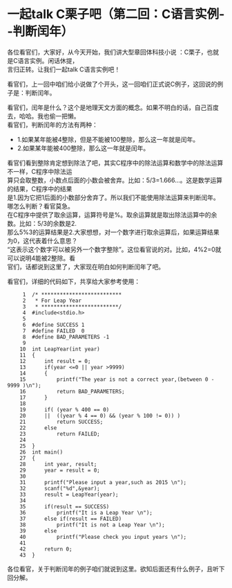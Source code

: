 # 一起talk C栗子吧（第二回：C语言实例--判断闰年）

各位看官们，大家好，从今天开始，我们讲大型章回体科技小说 ：C栗子，也就是C语言实例。闲话休提，  
言归正转。让我们一起talk C语言实例吧！   

看官们，上一回中咱们给小说做了个开头，这一回咱们正式说C例子，这回说的例子是：判断闰年。  

看官们，闰年是什么？这个是地理天文方面的概念。如果不明白的话，自己百度去，哈哈。我也偷一把懒。  
看官们，判断闰年的方法有两种：  

- 1.如果某年能被4整除，但是不能被100整除，那么这一年就是闰年。
- 2.如果某年能被400整除，那么这一年就是闰年。

看官们看到整除肯定想到除法了吧，其实C程序中的除法运算和数学中的除法运算不一样，C程序中除法运  
算只会取整数，小数点后面的小数会被舍弃。比如：5/3=1.666...。这是数学运算的结果，C程序中的结果  
是1.因为它把1后面的小数部分舍弃了。所以我们不能使用除法运算来判断闰年。哪怎么判断？看官莫急。  
在C程序中提供了取余运算，运算符号是%。取余运算就是取出除法运算中的余数。比如：5/3的余数是2.  
那么5%3的运算结果是2.大家想想，对一个数字进行取余运算后，如果运算结果为0，这代表着什么意思？  
“这表示这个数字可以被另外一个数字整除”。这位看官说的对。比如，4%2=0就可以说明4能被2整除。看  
官们，话都说到这里了，大家现在明白如何判断闰年了吧。  

看官们，详细的代码如下，共享给大家参考使用：
```
     1	/* **************************
     2	 * For Leap Year
     3	 * *************************/
     4	#include<stdio.h>
     5	
     6	#define SUCCESS 1
     7	#define FAILED  0
     8	#define BAD_PARAMETERS -1
     9	
    10	int LeapYear(int year)
    11	{
    12		int result = 0;
    13		if(year <=0 || year >9999)
    14		{
    15			printf("The year is not a correct year,(between 0 - 9999 )\n");
    16			return BAD_PARAMETERS;
    17		}
    18	
    19		if( (year % 400 == 0)
    20		||  ((year % 4 == 0) && (year % 100 != 0)) )
    21			return SUCCESS;
    22		else
    23			return FAILED;
    24	
    25	}
    26	int main()
    27	{
    28		int year, result;
    29		year = result = 0;
    30	
    31		printf("Please input a year,such as 2015 \n");
    32		scanf("%d",&year);
    33		result = LeapYear(year);
    34	
    35		if(result == SUCCESS)
    36			printf("It is a Leap Year \n");
    37		else if(result == FAILED)
    38			printf("It is not a Leap Year \n");
    39		else
    40			printf("Please check you input years \n");
    41	
    42		return 0;
    43	}    
```
各位看官，关于判断闰年的例子咱们就说到这里。欲知后面还有什么例子，且听下回分解。  
